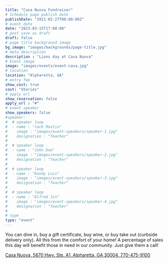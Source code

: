 ```yaml
---
title: "Casa Nuova Fundraiser"
# Schedule page publish date
publishDate: "2021-02-27T00:00:00Z"
# event date
date: "2023-03-15T17:00:00"
# post save as draft
draft: false
# page title background image
bg_image: "images/backgrounds/page-title.jpg"
# meta description
description : "Lions day at Casa Nuova"
# Event image
image: "images/events/event-casa.jpg"
# location
location: "Alpharetta, GA"
# entry fee
show_cost: true
cost: "$Varies"
# apply url
show_reservation: false
apply_url : "#"
# event speaker
show_speakers: false
#speaker:
#  # speaker loop
#  - name : "Jack Mastio"
#    image : "images/event-speakers/speaker-1.jpg"
#    designation : "Teacher"
#
#  # speaker loop
#  - name : "John Doe"
#    image : "images/event-speakers/speaker-2.jpg"
#    designation : "Teacher"
#
#  # speaker loop
#  - name : "Randy Luis"
#    image : "images/event-speakers/speaker-3.jpg"
#    designation : "Teacher"
#
#  # speaker loop
#  - name : "Alfred Jin"
#    image : "images/event-speakers/speaker-4.jpg"
#    designation : "Teacher"
#
# type
type: "event"
---
```


You can dine in, buy a gift certificate, buy wine, or buy take out (curbside delivery only).
All this from the comfort of your home! A percentage of sales this day will benefit those in need in our community.
Just give them a call!

[Casa Nuova, 5670 Hwy. Ste. A1, Alpharetta, GA 30004.  770-475-9100](https://casanuovarestaurant.com/)